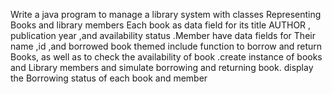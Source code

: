 Write a java program to manage a library system with classes Representing Books and library members Each book as data field for its title AUTHOR , publication year ,and availability status .Member have data fields for Their name ,id ,and borrowed book themed include function to borrow and return Books, as well as to check the availability of book .create instance of books and Library members and simulate borrowing and returning book. display the Borrowing status of each book and member
